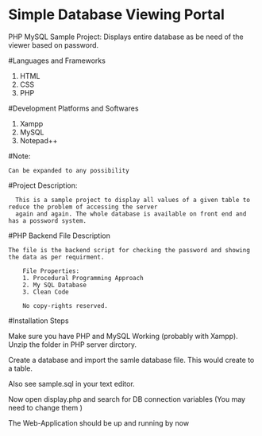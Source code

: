 # Simple Database Viewing Portal
PHP MySQL Sample Project: Displays entire database as be need of the viewer based on password.

#Languages and Frameworks

1. HTML
2. CSS 
3. PHP

#Development Platforms and Softwares

1. Xampp
2. MySQL
3. Notepad++

#Note: 
    
    Can be expanded to any possibility


#Project Description:
    
      This is a sample project to display all values of a given table to reduce the problem of accessing the server
      again and again. The whole database is available on front end and has a possword system.


#PHP Backend File Description 

    The file is the backend script for checking the password and showing the data as per requirment.
		
		File Properties:
		1. Procedural Programming Approach
		2. My SQL Database 
		3. Clean Code
    
		No copy-rights reserved.
		
#Installation Steps

  Make sure you have PHP and MySQL Working (probably with Xampp).
  Unzip the folder in PHP server dirctory. 
  
  Create a database and import the samle database file. This would create to a table.
  
  Also see sample.sql in your text editor.
  
  Now open display.php and search for DB connection variables (You may need to change them )
  
  The Web-Application should be up and running by now

